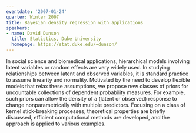 ```yaml
---
eventdate: '2007-01-24'
quarter: Winter 2007
title: Bayesian density regression with applications
speakers:
- name: David Dunson
  title: Statistics, Duke University
  homepage: https://stat.duke.edu/~dunson/
---
```

In social science and biomedical applications, hierarchical models involving latent variables or random effects are very widely used. In studying relationships between latent and observed variables, it is standard practice to assume linearity and normality. Motivated by the need to develop flexible models that relax these assumptions, we propose new classes of priors for uncountable collections of dependent probability measures. For example, such priors can allow the density of a (latent or observed) response to change nonparametrically with multiple predictors. Focusing on a class of kernel stick-breaking processes, theoretical properties are briefly discussed, efficient computational methods are developed, and the approach is applied to various examples.